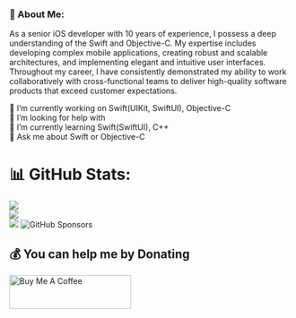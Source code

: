 ### 💫 About Me:

As a senior iOS developer with 10 years of experience,
I possess a deep understanding of the Swift and Objective-C.
My expertise includes developing complex mobile applications, 
creating robust and scalable architectures, and 
implementing elegant and intuitive user interfaces. 
Throughout my career, I have consistently demonstrated 
my ability to work collaboratively with cross-functional teams to 
deliver high-quality software products 
that exceed customer expectations.<br>

🔭 I’m currently working on Swift(UIKit, SwiftUI), Objective-C<br>
🤝 I’m looking for help with<br>
🌱 I’m currently learning Swift(SwiftUI), C++<br>
💬 Ask me about Swift or Objective-C<br>

# 📊 GitHub Stats:
![](https://github-readme-stats.vercel.app/api?username=Ramiz69&theme=default&hide_border=false&include_all_commits=false&count_private=false)<br/>
![](https://github-readme-streak-stats.herokuapp.com/?user=Ramiz69&theme=default&hide_border=false)<br/>
![](https://github-readme-stats.vercel.app/api/top-langs/?username=Ramiz69&theme=default&hide_border=false&include_all_commits=false&count_private=false&layout=compact)
![GitHub Sponsors](https://img.shields.io/github/sponsors/ramiz69)

  ## 💰 You can help me by Donating
  <a href="https://www.buymeacoffee.com/ramiz069" target="_blank"><img src="https://cdn.buymeacoffee.com/buttons/v2/default-yellow.png" alt="Buy Me A Coffee" style="height: 60px !important;width: 217px !important;" ></a>

